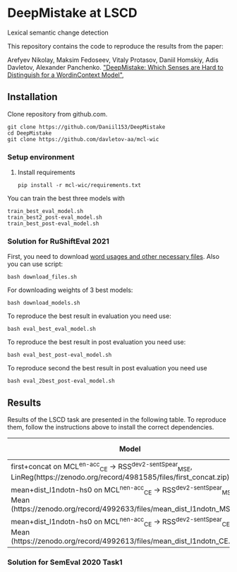 # DeepMistake at LSCD
Lexical semantic change detection

This repository contains the code to reproduce the results from the paper:

Arefyev Nikolay, Maksim Fedoseev, Vitaly Protasov, Daniil Homskiy, Adis Davletov, Alexander Panchenko. ["DeepMistake: Which Senses are Hard to Distinguish for a Word­in­Context Model"](http://www.dialog-21.ru/media/5235/arefyevnplusetal133.pdf),




## Installation
Clone repository from github.com.
```shell script
git clone https://github.com/Daniil153/DeepMistake
cd DeepMistake
git clone https://github.com/davletov-aa/mcl-wic
```

### Setup environment
1. Install requirements
    ```shell script
    pip install -r mcl-wic/requirements.txt
    ```
You can train the best three models with 
```shell script
train_best_eval_model.sh
train_best2_post-eval_model.sh
train_best_post-eval_model.sh
```

### Solution for RuShiftEval 2021
First, you need to download [word usages and other necessary files](https://zenodo.org/record/4977798#.YMxeNCZRVH4). Also you can use script:
```shell script
bash download_files.sh
```
For downloading weights of 3 best models:
```shell script
bash download_models.sh 
```
To reproduce the best result in evaluation you need use:
```shell script
bash eval_best_eval_model.sh
```
To reproduce the best result in post evaluation you need use:
```shell script
bash eval_best_post-eval_model.sh
```
To reproduce second the best result in post evaluation you need use
```shell script
bash eval_2best_post-eval_model.sh
```

## Results
Results of the LSCD task are presented in the following table. To reproduce them, follow the instructions above to install the correct dependencies. 


<table>
    <thead>
        <tr>
            <th rowspan=1><b>Model</b></th>
            <th colspan=1><b>RuShiftEval avg</b></th>
            <th colspan=1><b>RuShiftEval1</b></th>
            <th colspan=1><b>RuShiftEval2</b></th>
            <th colspan=1><b>RuShiftEval3</b></th>
        </tr>
    </thead>
    <tbody>
        <tr>
            <td>first+concat on MCL<sup>en-acc</sup><sub>CE</sub> &rarr; RSS<sup>dev2-sentSpear</sup><sub>MSE</sub>, LinReg(https://zenodo.org/record/4981585/files/first_concat.zip)</td>
            <td>0.795</td>
            <td>0.812</td>
            <td>0.78</td>
            <td>0.795</td>
        </tr>
        <tr>
            <td>mean+dist_l1ndotn-hs0 on MCL<sup>nen-acc</sup><sub>CE</sub> &rarr; RSS<sup>dev2-sentSpear</sup><sub>MSE</sub>, Mean (https://zenodo.org/record/4992633/files/mean_dist_l1ndotn_MSE.zip)</td>
            <td>0.833</td>
            <td>0.839</td>
            <td>0.834</td>
            <td>0.826</td>
        </tr>
        <tr>
            <td>mean+dist_l1ndotn-hs0 on MCL<sup>nen-acc</sup><sub>CE</sub> &rarr; RSS<sup>dev2-sentSpear</sup><sub>CE</sub>, Mean (https://zenodo.org/record/4992613/files/mean_dist_l1ndotn_CE.zip)</td>
            <td>0.85</td>
            <td>0.863</td>
            <td>0.854</td>
            <td>0.834</td>
        </tr>
    </tbody>
</table>

### Solution for SemEval 2020 Task1
